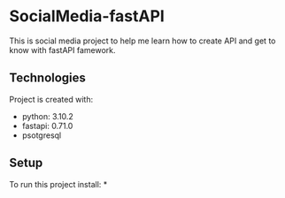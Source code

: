 # SocialMedia-fastAPI

This is social media project to help me learn how to create API and get to know with fastAPI famework.

## Technologies

Project is created with:
* python: 3.10.2
* fastapi: 0.71.0
* psotgresql

## Setup

To run this project install:
* 
